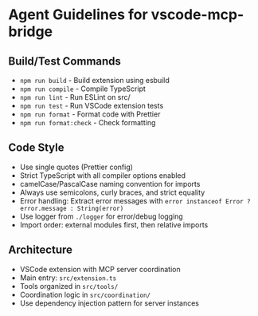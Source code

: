 # Agent Guidelines for vscode-mcp-bridge

## Build/Test Commands
- `npm run build` - Build extension using esbuild
- `npm run compile` - Compile TypeScript
- `npm run lint` - Run ESLint on src/
- `npm run test` - Run VSCode extension tests
- `npm run format` - Format code with Prettier
- `npm run format:check` - Check formatting

## Code Style
- Use single quotes (Prettier config)
- Strict TypeScript with all compiler options enabled
- camelCase/PascalCase naming convention for imports
- Always use semicolons, curly braces, and strict equality
- Error handling: Extract error messages with `error instanceof Error ? error.message : String(error)`
- Use logger from `./logger` for error/debug logging
- Import order: external modules first, then relative imports

## Architecture
- VSCode extension with MCP server coordination
- Main entry: `src/extension.ts` 
- Tools organized in `src/tools/`
- Coordination logic in `src/coordination/`
- Use dependency injection pattern for server instances